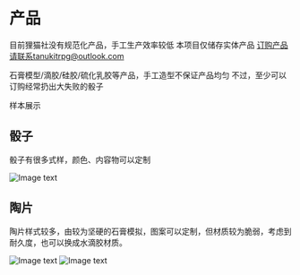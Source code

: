 # 产品

目前狸猫社没有规范化产品，手工生产效率较低
本项目仅储存实体产品
订购产品请联系tanukitrpg@outlook.com

石膏模型/滴胶/硅胶/硫化乳胶等产品，手工造型不保证产品均匀
不过，至少可以订购经常扔出大失败的骰子

样本展示

## 骰子

骰子有很多式样，颜色、内容物可以定制

![Image text](https://github.com/tanukitrpg/product/blob/main/pics/dice3.jpg)



## 陶片

陶片样式较多，由较为坚硬的石膏模拟，图案可以定制，但材质较为脆弱，考虑到耐久度，也可以换成水滴胶材质。

![Image text](https://github.com/tanukitrpg/product/blob/main/pics/pottery_fragments1.jpg)
![Image text](https://github.com/tanukitrpg/product/blob/main/pics/pottery_fragments2.jpg)

